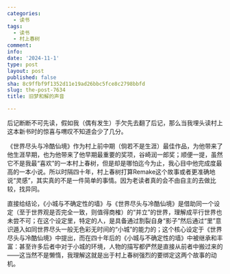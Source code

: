 ```yaml
---
categories:
  - 读书
tags:
  - 读书
  - 村上春树
comment: 
info: 
date: '2024-11-1'
type: post
layout: post
published: false
sha: 8c9ffbf9f1352d11e19ad26bbc5fce8c2798bbfd
slug: the-post-7634
title: 旧梦和解的声音

---
```

后记断断不可先读，假如我（偶有发生）手欠先去翻了后记，那么当我埋头读村上这本新书时的惊喜与喟叹不知道会少了几分。

《世界尽头与冷酷仙境》作为村上前中期（倘若不是生涯）最佳作品，为他带来了他生涯早期，也为他带来了他早期最重要的奖项，谷崎润一郎奖；顺便一提，虽然它不是我最“喜欢”的一本村上春树，但是却是哪怕迄今为止，我心目中他完成度最高的一本小说。所以时隔四十年，村上春树打算Remake这个故事或者更准确地说“灵感”，其实真的不是一件简单的事情。因为老读者真的会不由自主的去做比较，找异同。

直接给结论，《小城与不确定性的墙》与《世界尽头与冷酷仙境》是借助同一个设定（至于世界观是否完全一致，则值得商榷）的“并立”的世界，理解成平行世界也未尝不可；在这个设定里，特定的人，是具备通过割裂自身“影子”然后通过“里”意识遁入如同世界尽头一般无色彩无时间的“小城”的能力的；这个核心设定于《世界尽头与冷酷仙境》中提出，而在四十年后的《小城与不确定性的墙》中被继承和丰富：甚至许多后者中对于小城的环境，人物的描写都俨然是直接从前者中搬过来的——这当然不是懒惰，我理解这就是出于村上春树强烈的要绑定这两个故事的动机。

